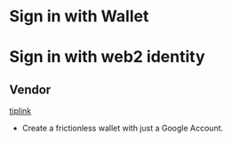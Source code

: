 # Sign in with Wallet

# Sign in with web2 identity

## Vendor
[tiplink](https://tiplink.io/)
- Create a frictionless wallet with just a Google Account.